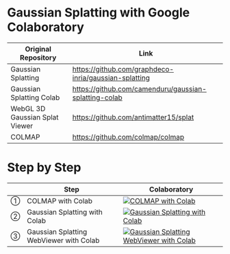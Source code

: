 # Gaussian Splatting with Google Colaboratory

| Original Repository | Link
| --- | --- |
Gaussian Splatting | https://github.com/graphdeco-inria/gaussian-splatting
Gaussian Splatting Colab | https://github.com/camenduru/gaussian-splatting-colab
WebGL 3D Gaussian Splat Viewer | https://github.com/antimatter15/splat
COLMAP | https://github.com/colmap/colmap

# Step by Step

| | Step | Colaboratory
| --- | --- | --- |
① | COLMAP with Colab | [![COLMAP with Colab](https://colab.research.google.com/assets/colab-badge.svg)](https://colab.research.google.com/drive/1h6jseMANfHjKzwBb4pdYCn0JN6s7YyWz#scrollTo=ZZ-Cz66Q2lsv)
② | Gaussian Splatting with Colab | [![Gaussian Splatting with Colab](https://colab.research.google.com/assets/colab-badge.svg)](https://colab.research.google.com/drive/1dFkwHtqP_8QQWaTanj3a6v5sA7hTsWvp#scrollTo=RyP4Hx0v6yI9)
③ | Gaussian Splatting WebViewer with Colab | [![Gaussian Splatting WebViewer with Colab](https://colab.research.google.com/assets/colab-badge.svg)](https://colab.research.google.com/drive/1rcPKhmBZWaKvFaqYmzyb33KxL2X1THky#scrollTo=-L4MToelJCZa)
